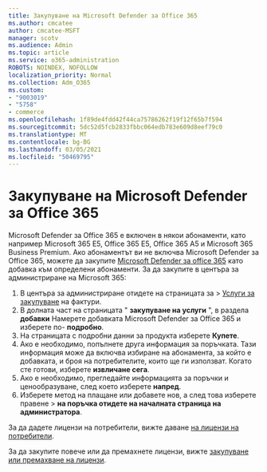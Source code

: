 ```yaml
---
title: Закупуване на Microsoft Defender за Office 365
ms.author: cmcatee
author: cmcatee-MSFT
manager: scotv
ms.audience: Admin
ms.topic: article
ms.service: o365-administration
ROBOTS: NOINDEX, NOFOLLOW
localization_priority: Normal
ms.collection: Adm_O365
ms.custom:
- "9003019"
- "5758"
- commerce
ms.openlocfilehash: 1f89de4fdd42f44ca75786262f19f12f65b7f594
ms.sourcegitcommit: 5dc52d5fcb2833fbbc064edb783e609d8eef79c0
ms.translationtype: MT
ms.contentlocale: bg-BG
ms.lasthandoff: 03/05/2021
ms.locfileid: "50469795"
---
```

# <a name="purchase-microsoft-defender-for-office-365"></a>Закупуване на Microsoft Defender за Office 365

Microsoft Defender за Office 365 е включен в някои абонаменти, като например Microsoft 365 E5, Office 365 E5, Office 365 A5 и Microsoft 365 Business Premium. Ако абонаментът ви не включва Microsoft Defender за Office 365, можете да закупите [Microsoft Defender за office 365](https:/www.microsoft.com/microsoft-365/exchange/advance-threat-protection?market=um#office-ProductsCompare-785zwzq) като добавка към определени абонаменти. За да закупите в центъра за администриране на Microsoft 365:

1. В центъра за администриране отидете на страницата за   >  [Услуги за закупуване](https://go.microsoft.com/fwlink/p/?linkid=868433) на фактури.
2. В долната част на страницата " **закупуване на услуги** ", в раздела **добавки** Намерете добавката Microsoft Defender за Office 365 и изберете по- **подробно**.
3. На страницата с подробни данни за продукта изберете **Купете**.
4. Ако е необходимо, попълнете друга информация за поръчката. Тази информация може да включва избиране на абонамента, за който е добавката, и броя на потребителите, които ще ги използват. Когато сте готови, изберете **извличане сега**.
5. Ако е необходимо, прегледайте информацията за поръчки и ценообразуване, след което изберете **напред**.
6. Изберете метод на плащане или добавете нов, а след това изберете правене   >  **на поръчка отидете на началната страница на администратора**.

За да дадете лицензи на потребители, вижте даване [на лицензи на потребители](https://docs.microsoft.com/microsoft-365/admin/manage/assign-licenses-to-users?view=o365-worldwide).

За да закупите повече или да премахнете лицензи, вижте [закупуване или премахване на лицензи](https://docs.microsoft.com/microsoft-365/commerce/licenses/buy-licenses#buy-or-remove-licenses-for-your-business-subscription).